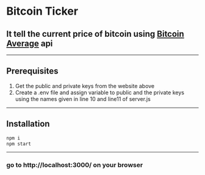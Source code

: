 # Bitcoin Ticker 
## It tell the current price of  bitcoin using [Bitcoin Average](https://bitcoinaverage.com/) api
---
## Prerequisites
1. Get the public and private keys from the website above 
2. Create a .env file and assign variable to public and the private keys using the names given in line 10 and line11 of server.js

---
## Installation 
```bash
npm i 
npm start
```
---
### go to http://localhost:3000/ on your browser 